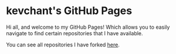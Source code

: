 # kevchant's GitHub Pages

Hi all, and welcome to my GitHub Pages! Which allows you to easily navigate to find certain repositories that I have available.

You can see all repositories I have forked [here](forks.md).
